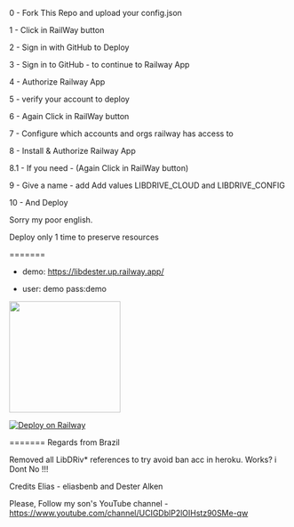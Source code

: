 0 - Fork This Repo and upload your config.json

1 - Click in  RailWay button

2 - Sign in with GitHub to Deploy

3 - Sign in to GitHub - to continue to Railway App

4 - Authorize  Railway App

5 - verify your account to deploy

6 - Again Click in  RailWay button

7 - Configure which accounts and orgs railway has access to

8 - Install & Authorize Railway App

8.1 - If you need - (Again Click in  RailWay button)

9 - Give a name - add Add values LIBDRIVE_CLOUD  and LIBDRIVE_CONFIG 

10 - And Deploy

Sorry my poor english.

Deploy only 1 time to preserve resources

=======

- demo: https://libdester.up.railway.app/

- user: demo     pass:demo

<!---
ss-iptv/ss-iptv is a ✨ special ✨ repository because its `README.md` (this file) appears on your GitHub profile.
You can click the Preview link to take a look at your changes.
--->
<p align="left">
  <a href="https://heroku.com/deploy?template=https://github.com/elthondsaraujo/railway-drive">
    <img src="https://img.shields.io/badge/Deploy%20To%20Heroku-bluet?style=for-the-badge&logo=heroku" width="200" />
  </a>
</p>

[![Deploy on Railway](https://railway.app/button.svg)](https://railway.app/new/template?template=https%3A%2F%2Fgithub.com%2Felthondsaraujo%2Frailway-drive&envs=LIBDRIVE_CLOUD%2CLIBDRIVE_CONFIG&LIBDRIVE_CLOUDDesc=The+ID+of+any+empty+Google+Drive+folder.+This+folder+will+be+used+to+store+the+config+and+metadata+generated+by+libDrive&LIBDRIVE_CONFIGDesc=Create+this+through+the+config+generator%3A+https%3A%2F%2Fconfig.libdrive.tk.+Make+sure+to+read+the+meaning+of+each+variable+on+the+wiki%3A+https%3A%2F%2Fgithub.com%2FlibDrive%2FlibDrive%2Fwiki%2FConfig)


=======
Regards from Brazil

Removed all LibDRiv* references  to try avoid ban acc in heroku. Works? i Dont No !!!

Credits Elias - eliasbenb and Dester Alken


Please, Follow my son's YouTube channel - https://www.youtube.com/channel/UCIGDblP2lOIHstz90SMe-qw
